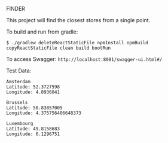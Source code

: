 FINDER

This project will find the closest stores from a single point.

To build and run from gradle:
```
$ ./gradlew deleteReactStaticFile npmInstall npmBuild  copyReactStaticFile clean build bootRun
```

To access Swagger:
`http://localhost:8081/swagger-ui.html#/`

Test Data:

```
Amsterdam
Latitude: 52.3727598
Longitude: 4.8936041

Brussels
Latitude: 50.83857005
Longitude: 4.375756406648373

Luxembourg
Latitude: 49.8158683
Longitude: 6.1296751

```